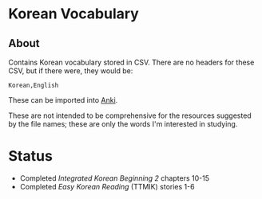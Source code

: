 # Korean Vocabulary

## About

Contains Korean vocabulary stored in CSV. There are no headers for these CSV, but if there were, they would be:

```
Korean,English
```

These can be imported into [Anki](https://apps.ankiweb.net/).

These are not intended to be comprehensive for the resources suggested by the file names; these are only the words I'm interested in studying.

# Status
* Completed *Integrated Korean Beginning 2* chapters 10-15
* Completed *Easy Korean Reading* (TTMIK) stories 1-6
